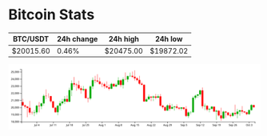 # Bitcoin Stats

BTC/USDT|24h change|24h high|24h low|
|---|---|---|---|
|$20015.60|0.46%|$20475.00|$19872.02|

<img src="./chart.svg">
